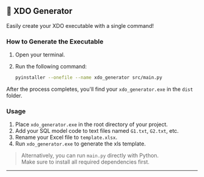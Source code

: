 ## 🚀 XDO Generator

Easily create your XDO executable with a single command!

### How to Generate the Executable

1. Open your terminal.
2. Run the following command:

    ```sh
    pyinstaller --onefile --name xdo_generator src/main.py
    ```

After the process completes, you'll find your `xdo_generator.exe` in the `dist` folder.


### Usage

1. Place `xdo_generator.exe` in the root directory of your project.
2. Add your SQL model code to text files named `G1.txt`, `G2.txt`, etc.
3. Rename your Excel file to `template.xlsx`.
4. Run `xdo_generator.exe` to generate the xls template.

> Alternatively, you can run `main.py` directly with Python.  
> Make sure to install all required dependencies first.

---

